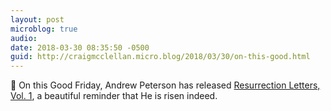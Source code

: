 ```yaml
---
layout: post
microblog: true
audio: 
date: 2018-03-30 08:35:50 -0500
guid: http://craigmcclellan.micro.blog/2018/03/30/on-this-good.html
---
```

🎵 On this Good Friday, Andrew Peterson has released [Resurrection Letters, Vol. 1](https://itunes.apple.com/us/album/resurrection-letters-vol-1/1356811412?uo=4&at=1l3vwJx&ct=microblog), a beautiful reminder that He is risen indeed.
